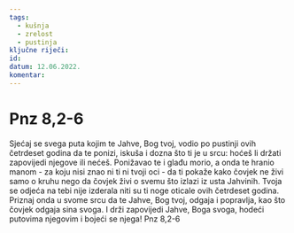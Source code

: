 ```yaml
---
tags:
  - kušnja 
  - zrelost 
  - pustinja
ključne riječi:
id:
datum: 12.06.2022.
komentar: 
---
```



# Pnz 8,2-6
  
  Sjećaj se  svega puta kojim te Jahve, Bog tvoj, vodio po pustinji ovih četrdeset  godina da te ponizi, iskuša i dozna što ti je u srcu: hoćeš li  držati zapovijedi njegove ili nećeš.  Ponižavao te i glađu  morio, a onda te hranio manom - za koju nisi znao ni ti ni tvoji  oci -  da ti pokaže kako čovjek ne živi samo o kruhu nego da  čovjek živi o svemu što izlazi iz usta Jahvinih.  Tvoja se  odjeća na tebi nije izderala niti su ti noge oticale ovih četrdeset  godina.  Priznaj onda u svome srcu da te Jahve, Bog tvoj, odgaja  i popravlja, kao što čovjek odgaja sina svoga.  I drži zapovijedi  Jahve, Boga svoga, hodeći putovima njegovim i bojeći se njega! Pnz 8,2-6